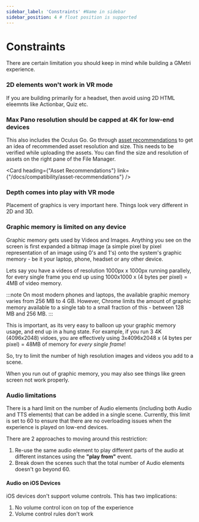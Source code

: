 ```yaml
---
sidebar_label: 'Constraints' #Name in sidebar
sidebar_position: 4 # float position is supported
---
```


# Constraints

There are certain limitation you should keep in mind while building a GMetri experience.

### 2D elements won't work in VR mode

If you are building primarily for a headset, then avoid using 2D HTML eleemnts like Actionbar, Quiz etc.

### Max Pano resolution should be capped at 4K for low-end devices

This also includes the Oculus Go. Go through [asset recommendations](./asset-recommendations) to get an idea of recommended asset resolution and size.
This needs to be verified while uploading the assets. You can find the size and resolution of assets on the right pane of the File Manager.

<Card heading={"Asset Recommendations"} link={"/docs/compatibility/asset-recommendations"} />

### Depth comes into play with VR mode

Placement of graphics is very important here. Things look very different in 2D and 3D.

### Graphic memory is limited on any device

Graphic memory gets used by Videos and Images. Anything you see on the screen is first expanded a bitmap image (a simple pixel by pixel representation of an image using 0's and 1's) onto the system's graphic memory - be it your laptop, phone, headset or any other device.

Lets say you have a videos of resolution 1000px x 1000px running parallely, for every single frame you end up using 1000x1000 x (4 bytes per pixel) = 4MB of video memory. 

:::note
On most modern phones and laptops, the available graphic memory varies from 256 MB to 4 GB. However, Chrome limits the amount of graphic memory available to a single tab to a small fraction of this - between 128 MB and 256 MB.
:::

This is important, as its very easy to balloon up your graphic memory usage, and end up in a hung state.
For example, if you run 3 4K (4096x2048) vidoes, you are effectively using 3x4096x2048 x (4 bytes per pixel) = 48MB of memory for _every single frame_!

So, try to limit the number of high resolution images and videos you add to a scene.

When you run out of graphic memory, you may also see things like green screen not work properly.

### Audio limitations
There is a hard limit on the number of Audio elements (including both Audio and TTS elements) that can be added in a single scene. Currently, this limit is set to 60 to ensure that there are no overloading issues when the experience is played on low-end devices.

There are 2 approaches to moving around this restriction:
1. Re-use the same audio element to play different parts of the audio at different instances using the **"play from"** event.
2. Break down the scenes such that the total number of Audio elements doesn't go beyond 60.

#### Audio on iOS Devices

iOS devices don't support volume controls. This has two implications:
1. No volume control icon on top of the experience
2. Volume control rules don't work
